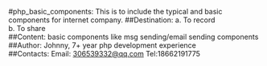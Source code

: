#php_basic_components:
This is to include the typical and basic components for internet company.
##Destination:
a. To record <br/>
b. To share <br/>
##Content:
basic components like msg sending/email sending components <br/>
##Author:
Johnny, 7+ year php development experience <br/>
##Contacts:
Email: 306539332@qq.com
Tel:18662191775